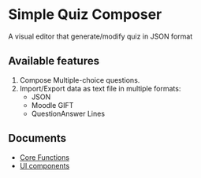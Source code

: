 # Simple Quiz Composer

A visual editor that generate/modify quiz in JSON format

## Available features

1. Compose Multiple-choice questions.
2. Import/Export data as text file in multiple formats:
   - JSON
   - Moodle GIFT
   - QuestionAnswer Lines

## Documents

- [Core Functions](/sqc-core-functions/README.md)
- [UI components](/sqc-ui-components/README.md)
